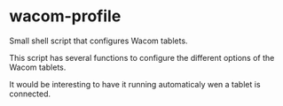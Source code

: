 # wacom-profile
Small shell script that configures Wacom tablets.

This script has several functions to configure the different options of the Wacom tablets.

It would be interesting to have it running automaticaly wen a tablet is connected.

